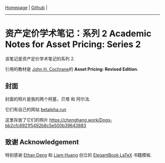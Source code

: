 <!-- Author : Dongsheng Deng & Liam Huang-->
<!-- Program Email: elegantlatex2e@gmail.com -->

[Homepage](https://chenghang.work) | [Github](https://github.com/chenghang1989) | 


-------

# 资产定价学术笔记：系列 2 Academic Notes for Asset Pricing: Series 2

该笔记是资产定价学术笔记的系列 2. 

引用的教材是 [John H. Cochrane](https://faculty.chicagobooth.edu/john.cochrane/)的 **Asset Pricing: Revised Edition**.

## 封面

封面的照片是我的两个柯基，贝塔 和 阿尔法. 

它们有自己的网站 [betalpha.run](https://betalpha.run)

这里存放了它们的照片 https://chenghang.work/Dogs-bb2cfc6921f5492b8c5e500b39643883

## 致谢 Acknowledgement

特别感谢 [Ethan Deng](https://github.com/EthanDeng) 和 [Liam Huang](https://github.com/Liam0205) 创立的 [ElegantBook LaTeX](https://github.com/ElegantLaTeX/ElegantBook) 书籍模板. 




